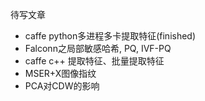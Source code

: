 待写文章

- caffe python多进程多卡提取特征(finished)
- Falconn之局部敏感哈希, PQ, IVF-PQ
- caffe c++ 提取特征、批量提取特征
- MSER+X图像指纹
- PCA对CDW的影响
